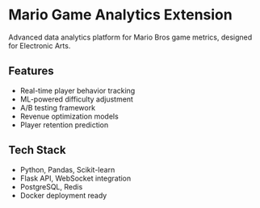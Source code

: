 # Mario Game Analytics Extension

Advanced data analytics platform for Mario Bros game metrics, designed for Electronic Arts.

## Features
- Real-time player behavior tracking
- ML-powered difficulty adjustment
- A/B testing framework
- Revenue optimization models
- Player retention prediction

## Tech Stack
- Python, Pandas, Scikit-learn
- Flask API, WebSocket integration  
- PostgreSQL, Redis
- Docker deployment ready
